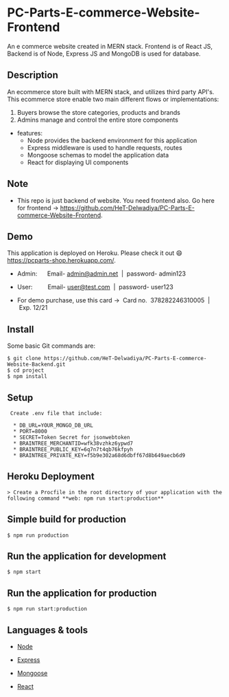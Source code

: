 # PC-Parts-E-commerce-Website-Frontend
 An e commerce website created in MERN stack. Frontend is of React JS, Backend is of Node, Express JS and MongoDB is used for database.

## Description

An ecommerce store built with MERN stack, and utilizes third party API's. This ecommerce store enable two main different flows or implementations:

1. Buyers browse the store categories, products and brands
2. Admins manage and control the entire store components 


* features:
  * Node provides the backend environment for this application
  * Express middleware is used to handle requests, routes
  * Mongoose schemas to model the application data
  * React for displaying UI components

## Note 

  * This repo is just backend of website. You need frontend also. Go here for frontend -> https://github.com/HeT-Delwadiya/PC-Parts-E-commerce-Website-Frontend.

## Demo

This application is deployed on Heroku. Please check it out :smile: https://pcparts-shop.herokuapp.com/.

* Admin:      Email- admin@admin.net  |  password- admin123
* User:         Email- user@test.com  |  password- user123

* For demo purchase, use this card ->  Card no.  378282246310005  |  Exp. 12/21

## Install

Some basic Git commands are:

```
$ git clone https://github.com/HeT-Delwadiya/PC-Parts-E-commerce-Website-Backend.git
$ cd project
$ npm install
```

## Setup

```
 Create .env file that include:

  * DB_URL=YOUR_MONGO_DB_URL
  * PORT=8000
  * SECRET=Token Secret for jsonwebtoken
  * BRAINTREE_MERCHANTID=wfk38vzhkz6ypwd7
  * BRAINTREE_PUBLIC_KEY=6q7n7t4qb76kfpyh
  * BRAINTREE_PRIVATE_KEY=f5b9e302a68d6dbff67d8b649aecb6d9
```

## Heroku Deployment

```
> Create a Procfile in the root directory of your application with the following command **web: npm run start:production**
```


## Simple build for production

```
$ npm run production
```

## Run the application for development

```
$ npm start
```

## Run the application for production

```
$ npm run start:production
```

## Languages & tools

- [Node](https://nodejs.org/en/)

- [Express](https://expressjs.com/)

- [Mongoose](https://mongoosejs.com/)

- [React](https://reactjs.org/)



